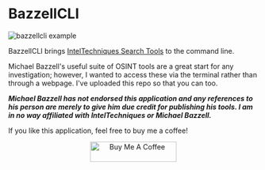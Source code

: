 # BazzellCLI

![bazzellcli example](https://github.com/dmw94/bazzellcli/blob/main/example.png)

BazzellCLI brings [IntelTechniques Search Tools](https://inteltechniques.com/tools) to the command line.

Michael Bazzell's useful suite of OSINT tools are a great start for any investigation; however, I wanted to access these via the terminal rather than through a webpage. I've uploaded this repo so that you can too.

***Michael Bazzell has not endorsed this application and any references to his person are merely to give him due credit for publishing his tools. I am in no way affiliated with IntelTechniques or Michael Bazzell.***

If you like this application, feel free to buy me a coffee! 

<p align="center"><a href="https://www.buymeacoffee.com/dmw94" target="_blank"><img src="https://cdn.buymeacoffee.com/buttons/default-orange.png" alt="Buy Me A Coffee" height="41" width="174"></a></p>

